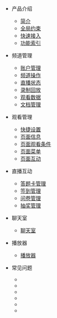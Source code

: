 * 产品介绍

  * [简介](/)
  * [全局约束](/limit)
  * [快速接入](/quick_start)
  * [功能索引](/function_index)
* 频道管理

  * [账户管理]()
  * [频道操作]()
  * [直播状态]()
  * [录制回放]()
  * [观看数据]()
  * [文档管理]()
* 观看管理
  
  * [快捷设置]()
  * [页面信息]()
  * [页面观看条件]()
  * [页面菜单]()
  * [页面互动]()
* 直播互动
    
  * [答题卡管理]()
  * [签到管理]()
  * [问卷管理]()
  * [抽奖管理]()
* 聊天室

  * [聊天室]()
* 播放器

  * [播放器]()
* 常见问题

  * []()
  * []()
  * []()
  * []()
  * []()
  * []()